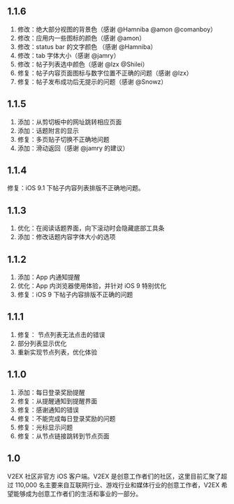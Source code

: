 ## 1.1.6
1. 修改：绝大部分视图的背景色（感谢 @Hamniba @amon @comanboy）
2. 修改：应用内一些图标的颜色（感谢 @amon）
3. 修改：status bar 的文字颜色 （感谢 @Hamniba）
4. 修改：tab 字体大小（感谢 @jamry）
5. 修改：帖子列表选中颜色（感谢 @lzx @Shilei）
6. 修复：帖子内容页面图标与数字位置不正确的问题（感谢 @lzx）
7. 修复：帖子发布成功后无提示的问题（感谢 @Snowz）

## 1.1.5
1. 添加：从剪切板中的网址跳转相应页面
2. 添加：话题附言的显示
3. 修复：多页贴子切换不正确地问题
4. 添加：滑动返回（感谢 @jamry 的建议）

## 1.1.4
修复：iOS 9.1 下帖子内容列表排版不正确地问题。

## 1.1.3
1. 优化：在阅读话题界面，向下滚动时会隐藏底部工具条
2. 添加：修改话题内容字体大小的选项

## 1.1.2

1. 添加：App 内通知提醒
2. 优化：App 内浏览器使用体验，并针对 iOS 9 特别优化
3. 修复：iOS 9 下帖子内容排版不正确的问题

## 1.1.1

1. 修复： 节点列表无法点击的错误
2. 部分列表显示优化
3. 重新实现节点列表，优化体验

## 1.1.0

1. 添加：每日登录奖励提醒
2. 修复：从提醒通知到提醒界面
3. 修复：感谢通知的错误
4. 修复：不能完成每日登录奖励的问题
5. 修复：光标显示问题
6. 修复：从节点链接跳转到节点页面


## 1.0

V2EX 社区非官方 iOS 客户端。V2EX 是创意工作者们的社区，这里目前汇聚了超过 110,000 名主要来自互联网行业、游戏行业和媒体行业的创意工作者，V2EX 希望能够成为创意工作者们的生活和事业的一部分。
